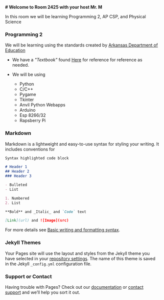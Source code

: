 **# Welcome to Room 2425 with your host Mr. M**

In this room we will be learning Programming 2, AP CSP, and Physical Science

### Programming 2 
We will be learning using the standards created by [Arkansas Department of Education](https://docs.google.com/document/d/1_kqCvBGFxfmCbw5t2U7WLIzFAfhYt7-f3H3DFKTewQQ/edit?usp=sharing) 
- We have a *_"Textbook"_* found [Here](https://docs.google.com/presentation/d/1NwwAslqj6jwHXiazIy-RDDhlVP950r24G3t53ML63x8/edit?usp=sharing) for reference for reference as needed.

- We will be using
    - Python
    - C/C++
    - Pygame
    - Tkinter
    - Anvil Python Webapps
    - Arduino 
    - Esp 8266/32
    - Rapsberry Pi

### Markdown

Markdown is a lightweight and easy-to-use syntax for styling your writing. It includes conventions for

```markdown
Syntax highlighted code block

# Header 1
## Header 2
### Header 3

- Bulleted
- List

1. Numbered
2. List

**Bold** and _Italic_ and `Code` text

[Link](url) and ![Image](src)
```

For more details see [Basic writing and formatting syntax](https://docs.github.com/en/github/writing-on-github/getting-started-with-writing-and-formatting-on-github/basic-writing-and-formatting-syntax).

### Jekyll Themes

Your Pages site will use the layout and styles from the Jekyll theme you have selected in your [repository settings](https://github.com/Mr-M-Makes/Mr-M-Makes.github.io/settings/pages). The name of this theme is saved in the Jekyll `_config.yml` configuration file.

### Support or Contact

Having trouble with Pages? Check out our [documentation](https://docs.github.com/categories/github-pages-basics/) or [contact support](https://support.github.com/contact) and we’ll help you sort it out.

